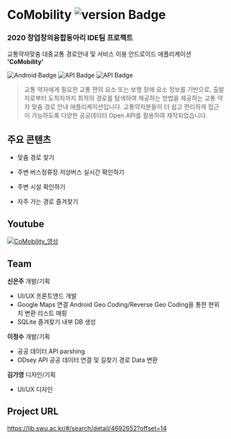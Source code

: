 
# CoMobility ![version Badge](https://img.shields.io/badge/version-0.8%20ver-yellow)
### 2020 창업창의융합동아리 IDE팀 프로젝트
교통약자맞춤 대중교통 경로안내 및 서비스 이용 안드로이드 애플리케이션 **'CoMobility'**

![Android Badge](https://img.shields.io/badge/Android-7.0-green) ![API Badge](https://img.shields.io/badge/Public&nbsp;OPEN&nbsp;API-blue) ![API Badge](https://img.shields.io/badge/ODsay&nbsp;OPEN&nbsp;API-orange)

> 교통 약자에게 필요한 교통 편의 요소 또는 보행 장애 요소 정보를 기반으로, 출발지로부터 도착지까지 최적의 경로를 탐색하여 제공하는 방법을 제공하는 교통 약자 맞춤 경로 안내 애플리케이션입니다.
교통약자분들이 더 쉽고 편리하게 접근이 가능하도록 다양한 공공데이터 Open API를 활용하여 제작되었습니다.

## 주요 콘텐츠

+ 맞춤 경로 찾기
    
+ 주변 버스정류장 저상버스 실시간 확인하기

+ 주변 시설 확인하기

+ 자주 가는 경로 즐겨찾기   

## Youtube
[![CoMobility_영상]( https://img.youtube.com/vi/zhNSfLScdwE/0.jpg)](https://youtu.be/zhNSfLScdwE) 

## Team
**신은주** 개발/기획 
  + UI/UX 프론트앤드 개발
  + Google Maps 연결 Android Geo Coding/Reverse Geo Coding을 통한 현위치 변환 리스트 매핑
  + SQLite 즐겨찾기 내부 DB 생성
  
**이정수** 개발/기획
  + 공공 데이터 API parshing
  + ODsey API 공공 데이터 연결 및 길찾기 경로 Data 변환
  
**김가영** 디자인/기획 
  + UI/UX 디자인

## Project URL
https://lib.swu.ac.kr/#/search/detail/4692652?offset=14
